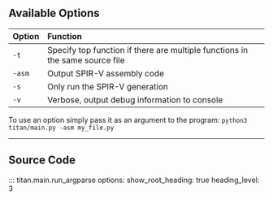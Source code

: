 ## Available Options

| Option | Function |
| :- | :- |
| ``-t`` | Specify top function if there are multiple functions in the same source file |
| ``-asm`` | Output SPIR-V assembly code |
| ``-s`` | Only run the SPIR-V generation |
| ``-v`` | Verbose, output debug information to console |

To use an option simply pass it as an argument to the program: ``python3 titan/main.py -asm my_file.py``

---

## Source Code
::: titan.main.run_argparse
    options:
        show_root_heading: true
        heading_level: 3